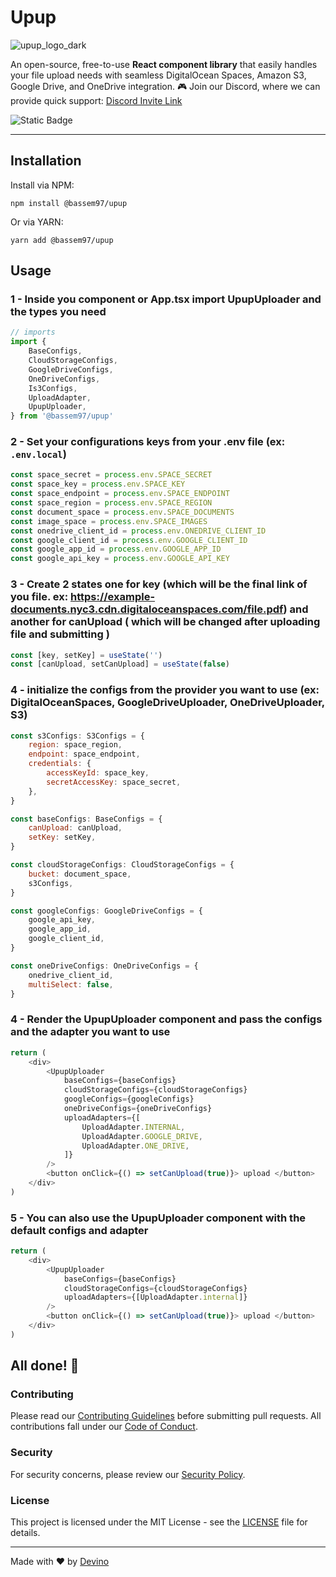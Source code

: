 # Upup

![upup_logo_dark](https://github.com/DevinoSolutions/upup/assets/43147238/b5477db9-cb23-43c7-8c12-518beb31af53)

An open-source, free-to-use **React component library** that easily handles your file upload needs with seamless DigitalOcean Spaces, Amazon S3, Google Drive, and OneDrive integration.
🎮 Join our Discord, where we can provide quick support: [Discord Invite Link](https://discord.gg/ny5WUE9ayc)

![Static Badge](https://img.shields.io/badge/gzipped-206kb-4ba0f6)

---

## Installation

Install via NPM:

```shell
npm install @bassem97/upup
```

Or via YARN:

```shell
yarn add @bassem97/upup
```

## Usage

### 1 - Inside you component or App.tsx import UpupUploader and the types you need

```javascript
// imports
import {
    BaseConfigs,
    CloudStorageConfigs,
    GoogleDriveConfigs,
    OneDriveConfigs,
    Is3Configs,
    UploadAdapter,
    UpupUploader,
} from '@bassem97/upup'
```

### 2 - Set your configurations keys from your .env file (ex: `.env.local`)

```javascript
const space_secret = process.env.SPACE_SECRET
const space_key = process.env.SPACE_KEY
const space_endpoint = process.env.SPACE_ENDPOINT
const space_region = process.env.SPACE_REGION
const document_space = process.env.SPACE_DOCUMENTS
const image_space = process.env.SPACE_IMAGES
const onedrive_client_id = process.env.ONEDRIVE_CLIENT_ID
const google_client_id = process.env.GOOGLE_CLIENT_ID
const google_app_id = process.env.GOOGLE_APP_ID
const google_api_key = process.env.GOOGLE_API_KEY
```

### 3 - Create 2 states one for key (which will be the final link of you file. ex: <https://example-documents.nyc3.cdn.digitaloceanspaces.com/file.pdf>) and another for canUpload ( which will be changed after uploading file and submitting )

```javascript
const [key, setKey] = useState('')
const [canUpload, setCanUpload] = useState(false)
```

### 4 - initialize the configs from the provider you want to use (ex: DigitalOceanSpaces, GoogleDriveUploader, OneDriveUploader, S3)

```javascript
const s3Configs: S3Configs = {
    region: space_region,
    endpoint: space_endpoint,
    credentials: {
        accessKeyId: space_key,
        secretAccessKey: space_secret,
    },
}

const baseConfigs: BaseConfigs = {
    canUpload: canUpload,
    setKey: setKey,
}

const cloudStorageConfigs: CloudStorageConfigs = {
    bucket: document_space,
    s3Configs,
}

const googleConfigs: GoogleDriveConfigs = {
    google_api_key,
    google_app_id,
    google_client_id,
}

const oneDriveConfigs: OneDriveConfigs = {
    onedrive_client_id,
    multiSelect: false,
}
```

### 4 - Render the UpupUploader component and pass the configs and the adapter you want to use

```javascript
return (
    <div>
        <UpupUploader
            baseConfigs={baseConfigs}
            cloudStorageConfigs={cloudStorageConfigs}
            googleConfigs={googleConfigs}
            oneDriveConfigs={oneDriveConfigs}
            uploadAdapters={[
                UploadAdapter.INTERNAL,
                UploadAdapter.GOOGLE_DRIVE,
                UploadAdapter.ONE_DRIVE,
            ]}
        />
        <button onClick={() => setCanUpload(true)}> upload </button>
    </div>
)
```

### 5 - You can also use the UpupUploader component with the default configs and adapter

```javascript
return (
    <div>
        <UpupUploader
            baseConfigs={baseConfigs}
            cloudStorageConfigs={cloudStorageConfigs}
            uploadAdapters={[UploadAdapter.internal]}
        />
        <button onClick={() => setCanUpload(true)}> upload </button>
    </div>
)
```

## All done! 🎉

### Contributing

Please read our [Contributing Guidelines](CONTRIBUTING.md) before submitting pull requests. All contributions fall under our [Code of Conduct](CODE_OF_CONDUCT.md).

### Security

For security concerns, please review our [Security Policy](SECURITY.md).

### License

This project is licensed under the MIT License - see the [LICENSE](LICENSE) file for details.

---

Made with ❤️ by [Devino](https://devino.ca/)
